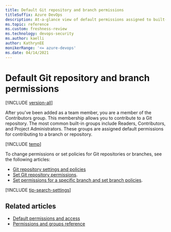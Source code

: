 ```yaml
---
title: Default Git repository and branch permissions
titleSuffix: Azure DevOps
description: At-a-glance view of default permissions assigned to built-in security groups made for Git repositories and branches 
ms.topic: reference
ms.custom: freshness-review 
ms.technology: devops-security
ms.author: kaelli
author: KathrynEE
monikerRange: '<= azure-devops'
ms.date: 04/14/2021
---
```

# Default Git repository and branch permissions

[!INCLUDE [version-all](../../includes/version-all.md)]

After you've been added as a team member, you are a member of the Contributors group. This membership allows you to contribute to a Git repository. The most common built-in groups include Readers, Contributors, and Project Administrators. These groups are assigned default permissions for contributing to a branch or repository.

[!INCLUDE [temp](includes/code-git.md)]

To change permissions or set policies for Git repositories or branches, see the following articles: 

- [Git repository settings and policies](../../repos/git/repository-settings.md)
- [Set Git repository permissions](../../repos/git/set-git-repository-permissions.md). 
- [Set permissions for a specific branch and set branch policies](../../repos/git/branch-permissions.md). 
 
[!INCLUDE [tip-search-settings](../../includes/tip-find-setting-permission.md)]

## Related articles

- [Default permissions and access](permissions-access.md) 
- [Permissions and groups reference](permissions.md) 
